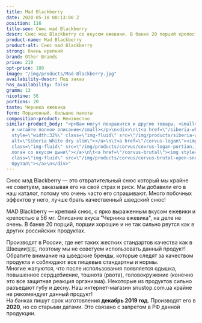 ```yaml
---
title: Mad Blackberry
date: 2020-05-18 00:13:00 Z
position: 116
title-seo: Снюс mad Blackberry
descr: Снюс мэд Blackberry со вкусом ежевики. В банке 20 порций крепость 56 мг никотина.
product-name: Mad Blackberry
product-alt: Снюс mad Blackberry
strong: Очень крепкий
brand: Other Brands
price: 210
opt-price: 189
image: "/img/products/Mad-Blackberry.jpg"
availability-descr: Под заказ
has_availability: false
gramm: 13
nicotine: 56
portions: 20
taste: Черника ежевика
form: Порционный, большие пакеты
composition-product: Неизвестно
similar-product_body: "<p>Вам могут понравится и другие товары. <small>Жмите на картинки
  и читайте полное описание</small></p>\n<div>\n\t<a href=\"/siberia-white-dry-slim\"><img
  style=\"width:32%\" class=\"img-fluid\" src=\"/img/products/siberia-white-dry-slim/siberia-open-and-cryo.jpg\"
  alt=\"Siberia White dry slim\"></a>\n\t<a href=\"/corvus-logan\"><img style=\"width:32%\"
  class=\"img-fluid\" src=\"/img/products/corvus/covrus-logan-portion.jpg\" alt=\"Корвус
  логан со вкусом дыни\"></a>\n\t<a href=\"/corvus-brutal\"><img style=\"width:32%\"
  class=\"img-fluid\" src=\"/img/products/corvus/corvus-brutal-open-snus.jpg\" alt=\"Корвус
  брутал\"></a>\n</div>"
---
```


Снюс мэд Blackberry — это отвратительный снюс который мы крайне не советуем, заказывая его на свой страх и риск. Мы добавили его в наш каталог, потому что очень часто его спрашивают. Много побочных эффектов у него, лучше брать качественный шведский снюс!

MAD Blackberry — крепкий снюс, с ярко выраженным вкусом ежевики и крепостью в 56 мг. Описание вкуса "Черника ежевика", на деле не очень. В банке 20 порций, порции хорошие и не так сильно рвутся как в других российских продуктах.

Производят в России, где нет таких жестких стандартов качества как в Швеции🇸🇪, поэтому мы не советуем использовать данный продукт! Обратите внимание на шведские бренды, которые следят за качеством продукта и соблюдают все пищевые стандартны и нормы.<br>
Многие жалуются, что после использования появляется одышка, повышенное сердцебиение, тошнота (рвота), головокружение (конечно это все защитная реакция организма). Некоторые из продуктов сильно разъедают губу и десну. Наш интернет-магазин snustop.com.ua крайне не рекомендует данный продукт!<br>
На банках пишут срок изготовления **декабрь 2019 год**. Производят его в **2020**, но со старыми датами. Это связано с запретом в РФ данной продукции.